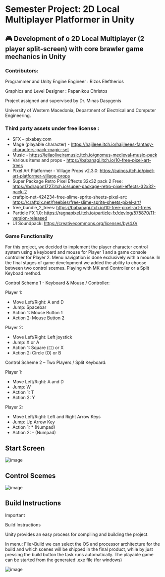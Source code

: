 # Semester Project: 2D Local Multiplayer Platformer in Unity

## 🎮 Development of o 2D Local Multiplayer (2 player split-screen) with core brawler game mechanics in Unity

### Contributors:

Programmer and Unity Engine Engineer : Rizos Eleftherios  

Graphics and Level Designer : Papanikou Christos  

Project assigned and supervised by Dr. Minas Dasygenis  

University of Western Macedonia, Department of Electrical and Computer Engineering.  


### Third party assets under free license :
-	SFX – pixabay.com
- Mage (playable character) - https://hajileee.itch.io/hajileees-fantasy-characters-pack-magic-set
-	Music - https://leilaoliveiramusic.itch.io/gnomus-medieval-music-pack
-	Various items and props - https://babanagi.itch.io/10-free-pixel-art-trees
-	Pixel Art Platformer - Village Props v2.3.0: https://cainos.itch.io/pixel-art-platformer-village-props 
-	Super Package Retro Pixel Effects 32x32 pack 2 Free: https://bdragon1727.itch.io/super-package-retro-pixel-effects-32x32-pack-2 
-	craftpix-net-424234-free-slime-sprite-sheets-pixel-art: https://craftpix.net/freebies/free-slime-sprite-sheets-pixel-art/ 
-	free_bundle_2_trees: https://babanagi.itch.io/10-free-pixel-art-trees 
-	Particle FX 1.0: https://ragnapixel.itch.io/particle-fx/devlog/575870/11-version-released 
-	UI Soundpack: https://creativecommons.org/licenses/by/4.0/ 

### Game Functionality

For this project, we decided to implement the player character control system using a keyboard and mouse for Player 1 and a game console controller for Player 2. Menu navigation is done exclusively with a mouse.
In the final stages of game development we added the ability to choose between two control scemes. Playing with MK and Controller or a Split Keyboad method. 

Control Scheme 1 - Keyboard & Mouse / Controller:

Player 1:
  -  Move Left/Right: A and D
  -  Jump: Spacebar
  -  Action 1: Mouse Button 1
  -  Action 2: Mouse Button 2 
    
Player 2:
   - Move Left/Right: Left joystick
   - Jump: X or A
   - Action 1: Square (☐) or X
   - Action 2: Circle (O) or B

Control Scheme 2 – Two Players / Split Keyboard:

Player 1:
  -  Move Left/Right: A and D
  -  Jump: W
  -  Action 1: T
  -  Action 2: Y

Player 2:
   - Move Left/Right: Left and Right Arrow Keys
   - Jump: Up Arrow Key
   - Action 1: * (Numpad)
   - Action 2: - (Numpad)
## Start Screen
![image](https://github.com/user-attachments/assets/58685507-b5d5-47de-aac7-2fa1b4f2f536)

## Control Scemes
![image](https://github.com/user-attachments/assets/7c0279b9-5313-4643-af10-78a99613bc00)

## Build Instructions

> [!IMPORTANT]
> Build Instructions

Unity provides an easy process for compiling and building the project.

In menu: File>Build we can select the OS and processor architecture for the build and which scenes will be shipped in the final product, while by just pressing the build button the task runs automatically. The playable game can be started from the generated .exe file (for windows) 

![image](https://github.com/user-attachments/assets/534a7134-874f-4665-b1a1-757cf9f5c230)

